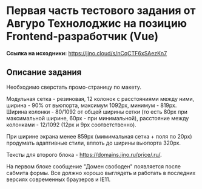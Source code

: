 # Первая часть тестового задания от Авгуро Технолоджис на позицию Frontend-разработчик (Vue)

**Ссылка на исходники:** https://jino.cloud/s/nCqCTF6xSAezKn7

## Описание задания

Необходимо сверстать промо-страницу по макету. 

Модульная сетка - резиновая, 12 колонок с расстояниями между ними, ширина - 90% от вьюпорта, максимум 1092px, минимум - 819px.
Ширина колонки - 80/1092 от общей ширины сетки (то есть 80px при максимальной ширине, 60px - при минимальной),
расстояние между колонками - 12/1092 (12px и 9px соответственно).

При ширине экрана менее 859px (мимимальная сетка + поля по 20px) продумать адаптивные стили, вплоть до ширины вьюпорта 320px.

Тексты для второго блока - https://domains.jino.ru/price/.ru/.

На первом блоке сообщение "Домен свободен" появляется после сабмита формы.
Все должно хорошо выглядеть и работать в последних версиях современных браузеров и IE11.
